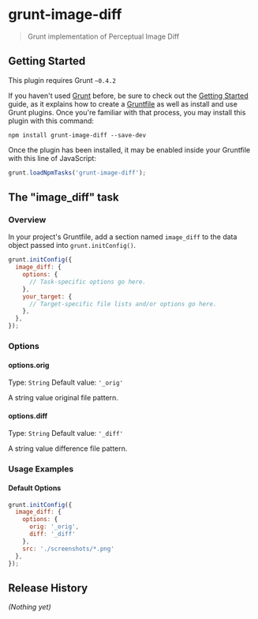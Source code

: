 # grunt-image-diff

> Grunt implementation of Perceptual Image Diff

## Getting Started
This plugin requires Grunt `~0.4.2`

If you haven't used [Grunt](http://gruntjs.com/) before, be sure to check out the [Getting Started](http://gruntjs.com/getting-started) guide, as it explains how to create a [Gruntfile](http://gruntjs.com/sample-gruntfile) as well as install and use Grunt plugins. Once you're familiar with that process, you may install this plugin with this command:

```shell
npm install grunt-image-diff --save-dev
```

Once the plugin has been installed, it may be enabled inside your Gruntfile with this line of JavaScript:

```js
grunt.loadNpmTasks('grunt-image-diff');
```

## The "image_diff" task

### Overview
In your project's Gruntfile, add a section named `image_diff` to the data object passed into `grunt.initConfig()`.

```js
grunt.initConfig({
  image_diff: {
    options: {
      // Task-specific options go here.
    },
    your_target: {
      // Target-specific file lists and/or options go here.
    },
  },
});
```

### Options

#### options.orig
Type: `String`
Default value: `'_orig'`

A string value original file pattern.

#### options.diff
Type: `String`
Default value: `'_diff'`

A string value difference file pattern.

### Usage Examples

#### Default Options

```js
grunt.initConfig({
  image_diff: {
	options: {
	  orig: '_orig',
	  diff: '_diff'
	},
	src: './screenshots/*.png'
  },
});
```
## Release History
_(Nothing yet)_
